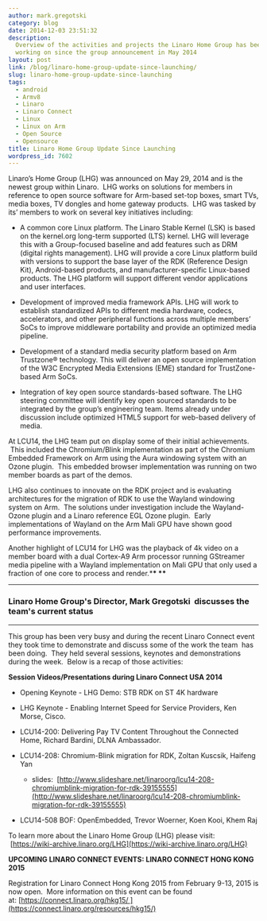 ```yaml
---
author: mark.gregotski
category: blog
date: 2014-12-03 23:51:32
description:
  Overview of the activities and projects the Linaro Home Group has been
  working on since the group announcement in May 2014
layout: post
link: /blog/linaro-home-group-update-since-launching/
slug: linaro-home-group-update-since-launching
tags:
  - android
  - Armv8
  - Linaro
  - Linaro Connect
  - Linux
  - Linux on Arm
  - Open Source
  - Opensource
title: Linaro Home Group Update Since Launching
wordpress_id: 7602
---
```


Linaro’s Home Group (LHG) was announced on May 29, 2014 and is the newest group within Linaro.  LHG works on solutions for members in reference to open source software for Arm-based set-top boxes, smart TVs, media boxes, TV dongles and home gateway products.  LHG was tasked by its’ members to work on several key initiatives including:

- A common core Linux platform. The Linaro Stable Kernel (LSK) is based on the kernel.org long-term supported (LTS) kernel. LHG will leverage this with a Group-focused baseline and add features such as DRM (digital rights management). LHG will provide a core Linux platform build with versions to support the base layer of the RDK (Reference Design Kit), Android-based products, and manufacturer-specific Linux-based products. The LHG platform will support different vendor applications and user interfaces.

- Development of improved media framework APIs. LHG will work to establish standardized APIs to different media hardware, codecs, accelerators, and other peripheral functions across multiple members’ SoCs to improve middleware portability and provide an optimized media pipeline.

- Development of a standard media security platform based on Arm Trustzone® technology. This will deliver an open source implementation of the W3C Encrypted Media Extensions (EME) standard for TrustZone-based Arm SoCs.

- Integration of key open source standards-based software. The LHG steering committee will identify key open sourced standards to be integrated by the group’s engineering team. Items already under discussion include optimized HTML5 support for web-based delivery of media.

At LCU14, the LHG team put on display some of their initial achievements.  This included the Chromium/Blink implementation as part of the Chromium Embedded Framework on Arm using the Aura windowing system with an Ozone plugin.  This embedded browser implementation was running on two member boards as part of the demos.

LHG also continues to innovate on the RDK project and is evaluating architectures for the migration of RDK to use the Wayland windowing system on Arm.  The solutions under investigation include the Wayland-Ozone plugin and a Linaro reference EGL Ozone plugin.  Early implementations of Wayland on the Arm Mali GPU have shown good performance improvements.

Another highlight of LCU14 for LHG was the playback of 4k video on a member board with a dual Cortex-A9 Arm processor running GStreamer media pipeline with a Wayland implementation on Mali GPU that only used a fraction of one core to process and render.\***\* \*\***

---

### **Linaro Home Group's Director, Mark Gregotski  discusses the team's current status**

---

This group has been very busy and during the recent Linaro Connect event they took time to demonstrate and discuss some of the work the team  has been doing.  They held several sessions, keynotes and demonstrations during the week.  Below is a recap of those activities:

**Session Videos/Presentations during Linaro Connect USA 2014**

- Opening Keynote - LHG Demo: STB RDK on ST 4K hardware

- LHG Keynote - Enabling Internet Speed for Service Providers, Ken Morse, Cisco.

- LCU14-200: Delivering Pay TV Content Throughout the Connected Home, Richard Bardini, DLNA Ambassador.

- LCU14-208: Chromium-Blink migration for RDK, Zoltan Kuscsik, Haifeng Yan

  - slides:  [http://www.slideshare.net/linaroorg/lcu14-208-chromiumblink-migration-for-rdk-39155555](http://www.slideshare.net/linaroorg/lcu14-208-chromiumblink-migration-for-rdk-39155555)

- LCU14-508 BOF: OpenEmbedded, Trevor Woerner, Koen Kooi, Khem Raj

To learn more about the Linaro Home Group (LHG) please visit:  [https://wiki-archive.linaro.org/LHG](https://wiki-archive.linaro.org/LHG)

**UPCOMING LINARO CONNECT EVENTS: LINARO CONNECT HONG KONG 2015**

Registration for Linaro Connect Hong Kong 2015 from February 9-13, 2015 is now open.  More information on this event can be found at: [https://connect.linaro.org/hkg15/ ](https://connect.linaro.org/resources/hkg15/)
